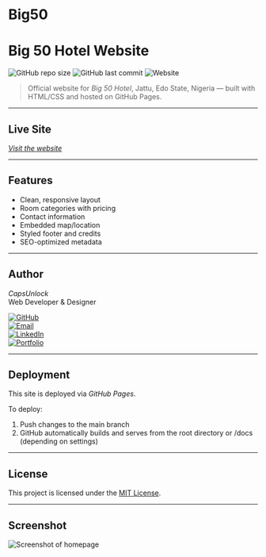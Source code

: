 # Big50
# Big 50 Hotel Website

![GitHub repo size](https://img.shields.io/github/repo-size/capsunlock/Big50)
![GitHub last commit](https://img.shields.io/github/last-commit/capsunlock/Big50)
![Website](https://img.shields.io/website?down_color=red&down_message=offline&up_color=green&up_message=online&url=https%3A%2F%2Fcapsunlock.github.io%2FBig50%2F)

> Official website for *Big 50 Hotel*, Jattu, Edo State, Nigeria — built with HTML/CSS and hosted on GitHub Pages.

---

## Live Site

[*Visit the website*](https://capsunlock.github.io/Big50/)

---

## Features

- Clean, responsive layout
- Room categories with pricing
- Contact information
- Embedded map/location
- Styled footer and credits
- SEO-optimized metadata

---

## Author

*CapsUnlock*  
Web Developer & Designer

[![GitHub](https://img.shields.io/badge/GitHub-capsunlock-181717?logo=github)](https://github.com/capsunlock)  
[![Email](https://img.shields.io/badge/Email-email@example.com-D14836?logo=gmail)](mailto:capsonlock@gmail.com)  
[![LinkedIn](https://img.shields.io/badge/LinkedIn-View_Profile-0A66C2?logo=linkedin&logoColor=white)](https://www.linkedin.com/in/yourprofile/)  
[![Portfolio](https://img.shields.io/badge/Portfolio-View_Site-4caf50?logo=firefox&logoColor=white)](https://yourportfolio.com)

---

## Deployment

This site is deployed via *GitHub Pages*.

To deploy:
1. Push changes to the main branch
2. GitHub automatically builds and serves from the root directory or /docs (depending on settings)

---

## License

This project is licensed under the [MIT License](./LICENSE).

---

## Screenshot

![Screenshot of homepage](screenshot.png)
